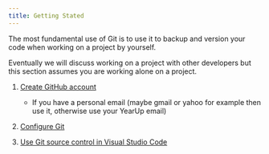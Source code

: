 ```yaml
---
title: Getting Stated
---
```



The most fundamental use of Git is to use it to backup and version your code when working on a project by yourself.

Eventually we will discuss working on a project with other developers but this section assumes you are working alone on a project.

1. <a href="https://www.wikihow.com/Create-an-Account-on-GitHub" target="_blank">Create GitHub account</a> 
   - If you have a personal email (maybe gmail or yahoo for example then use it, otherwise use your YearUp email)
1. [Configure Git](../git-configuration)

1. [Use Git source control in Visual Studio Code](../git-vscode)
